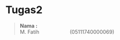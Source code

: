  # Tugas2

> **Nama :**<br/>
> M. Fatih&emsp;&emsp;&emsp;&emsp;&emsp;&emsp;(05111740000069)<br/>
<br/>
